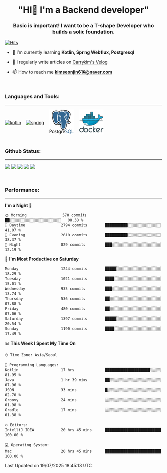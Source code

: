 <h1 align="center">"HI👋 I'm a Backend developer" </h1>
<h3 align="center">Basic is important! I want to be a T-shape Developer who builds a solid foundation.</h3>

[![Hits](https://hits.seeyoufarm.com/api/count/incr/badge.svg?url=https%3A%2F%2Fgithub.com%2Fgimseonjin&count_bg=%2318BFE5&title_bg=%23555555&icon=ko-fi.svg&icon_color=%23E7E7E7&title=hits&edge_flat=false)](https://hits.seeyoufarm.com)

- 🌱 I’m currently learning **Kotlin, Spring Webflux, Postgresql**

- 📝 I regularly write articles on [Carrykim's Velog](https://velog.io/@carrykim)

- 📫 How to reach me **kimseonjin616@naver.com**

<br/>

<h3 align="left">Languages and Tools:</h3>

***

<div style="display: flex; flex-wrap: wrap; gap: 1rem; justify-content: start; align-items: center;">
  <a href="https://kotlinlang.org" target="_blank" rel="noreferrer">
    <img src="https://www.vectorlogo.zone/logos/kotlinlang/kotlinlang-icon.svg" alt="kotlin" style="width: 80px; height: 80px;">
  </a>
  <a href="https://spring.io/" target="_blank" rel="noreferrer">
    <img src="https://www.vectorlogo.zone/logos/springio/springio-icon.svg" alt="spring" style="width: 80px; height: 80px;">
  </a>
  <a href="https://www.postgresql.org" target="_blank" rel="noreferrer">
    <img src="https://raw.githubusercontent.com/devicons/devicon/master/icons/postgresql/postgresql-original-wordmark.svg" alt="postgresql" style="width: 80px; height: 80px;">
  </a>
  <a href="https://www.docker.com/" target="_blank" rel="noreferrer">
    <img src="https://raw.githubusercontent.com/devicons/devicon/master/icons/docker/docker-original-wordmark.svg" alt="docker" style="width: 80px; height: 80px;">
  </a>
</div>


<br/>

<h3 align="left">Github Status:</h3>

***

![](http://github-profile-summary-cards.vercel.app/api/cards/profile-details?username=gimseonjin&theme=nord_bright)
![](http://github-profile-summary-cards.vercel.app/api/cards/repos-per-language?username=gimseonjin&theme=nord_bright)
![](http://github-profile-summary-cards.vercel.app/api/cards/most-commit-language?username=gimseonjin&theme=nord_bright)
![](http://github-profile-summary-cards.vercel.app/api/cards/stats?username=gimseonjin&theme=nord_bright)
![](http://github-profile-summary-cards.vercel.app/api/cards/productive-time?username=gimseonjin&theme=nord_bright&utcOffset=8)


<br/>

<h3 align="left">Performance:</h3>

***

<!--START_SECTION:waka-->
**I'm a Night 🦉** 

```text
🌞 Morning                570 commits         ██░░░░░░░░░░░░░░░░░░░░░░░   08.38 % 
🌆 Daytime                2794 commits        ██████████░░░░░░░░░░░░░░░   41.07 % 
🌃 Evening                2610 commits        ██████████░░░░░░░░░░░░░░░   38.37 % 
🌙 Night                  829 commits         ███░░░░░░░░░░░░░░░░░░░░░░   12.19 % 
```
📅 **I'm Most Productive on Saturday** 

```text
Monday                   1244 commits        █████░░░░░░░░░░░░░░░░░░░░   18.29 % 
Tuesday                  1021 commits        ████░░░░░░░░░░░░░░░░░░░░░   15.01 % 
Wednesday                935 commits         ███░░░░░░░░░░░░░░░░░░░░░░   13.74 % 
Thursday                 536 commits         ██░░░░░░░░░░░░░░░░░░░░░░░   07.88 % 
Friday                   480 commits         ██░░░░░░░░░░░░░░░░░░░░░░░   07.06 % 
Saturday                 1397 commits        █████░░░░░░░░░░░░░░░░░░░░   20.54 % 
Sunday                   1190 commits        ████░░░░░░░░░░░░░░░░░░░░░   17.49 % 
```


📊 **This Week I Spent My Time On** 

```text
🕑︎ Time Zone: Asia/Seoul

💬 Programming Languages: 
Kotlin                   17 hrs              ████████████████████░░░░░   81.95 % 
Java                     1 hr 39 mins        ██░░░░░░░░░░░░░░░░░░░░░░░   07.96 % 
JSON                     33 mins             █░░░░░░░░░░░░░░░░░░░░░░░░   02.70 % 
Groovy                   24 mins             ░░░░░░░░░░░░░░░░░░░░░░░░░   01.98 % 
Gradle                   17 mins             ░░░░░░░░░░░░░░░░░░░░░░░░░   01.38 % 

🔥 Editors: 
IntelliJ IDEA            20 hrs 45 mins      █████████████████████████   100.00 % 

💻 Operating System: 
Mac                      20 hrs 45 mins      █████████████████████████   100.00 % 
```


 Last Updated on 19/07/2025 18:45:13 UTC
<!--END_SECTION:waka-->

<div align="center">
  
